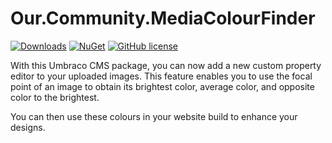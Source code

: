 # Our.Community.MediaColourFinder

[![Downloads](https://img.shields.io/nuget/dt/Umbraco.Community.MediaColourFinder?color=cc9900)](https://www.nuget.org/packages/Umbraco.Community.MediaColourFinder/)
[![NuGet](https://img.shields.io/nuget/vpre/Umbraco.Community.MediaColourFinder?color=0273B3)](https://www.nuget.org/packages/Umbraco.Community.MediaColourFinder/)
[![GitHub license](https://img.shields.io/github/license/WildSiteCreations/Our.Community.MediaColourFinder?color=8AB803)](LICENSE)

With this Umbraco CMS package, you can now add a new custom property editor to your uploaded images. This feature enables you to use the focal point of an image to obtain its brightest color, average color, and opposite color to the brightest.

You can then use these colours in your website build to enhance your designs.